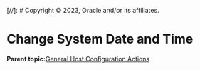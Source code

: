 [//]: # Copyright © 2023, Oracle and/or its affiliates.

# Change System Date and Time

**Parent topic:**[General Host Configuration Actions](../topics/cockpit-config_host_tasks.md)

